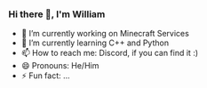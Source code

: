 ### Hi there 👋, I'm William

- 🔭 I’m currently working on Minecraft Services
- 🌱 I’m currently learning C++ and Python
- 📫 How to reach me: Discord, if you can find it :)
- 😄 Pronouns: He/Him
- ⚡ Fun fact: ...

